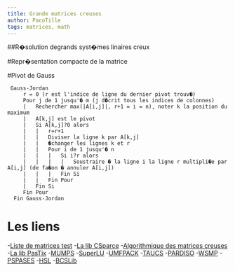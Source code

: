 ```yaml
---
title: Grande matrices creuses
author: PacoTille
tags: matrices, math
---
```


##R�solution degrands syst�mes linaires creux

#Repr�sentation compacte de la matrice

#Pivot de Gauss

~~~ {.cpp}
 Gauss-Jordan
     r = 0 (r est l'indice de ligne du dernier pivot trouv�)
     Pour j de 1 jusqu'� m (j d�crit tous les indices de colonnes)
     |   Rechercher max(|A[i,j]|, r+1 = i = n), noter k la position du maximum
     |   A[k,j] est le pivot
     |   Si A[k,j]?0 alors
     |   |   r=r+1
     |   |   Diviser la ligne k par A[k,j]
     |   |   �changer les lignes k et r
     |   |   Pour i de 1 jusqu'� n
     |   |   |   Si i?r alors
     |   |   |   |   Soustraire � la ligne i la ligne r multipli�e par A[i,j] (de fa�on � annuler A[i,j])
     |   |   |   Fin Si
     |   |   Fin Pour
     |   Fin Si
     Fin Pour
  Fin Gauss-Jordan
~~~


# Les liens

-[Liste de matrices test](http://www.cise.ufl.edu/research/sparse/matrices/list_by_dimension.html)
-[La lib CSparce](http://www.cise.ufl.edu/research/sparse/CSparse/)
-[Algorithmique des matrices creuses](http://perso.ens-lyon.fr/bora.ucar/CR09/linear-algebra-basics.pdf)
-[La lib PasTix](http://pastix.gforge.inria.fr/files/README-txt.html)
-[MUMPS](http://mumps.enseeiht.fr/)
-[SuperLU](http://crd-legacy.lbl.gov/~xiaoye/SuperLU/)
-[UMFPACK](http://www.cise.ufl.edu/research/sparse/umfpack/)
-[TAUCS](http://www.tau.ac.il/~stoledo/taucs/)
-[PARDISO](http://www.pardiso-project.org/)
-[WSMP](http://researcher.ibm.com/view_project.php?id=1426)
-[PSPASES](http://www-users.cs.umn.edu/~mjoshi/pspases/)
-[HSL](http://www.hsl.rl.ac.uk/)
-[BCSLib](http://www.boeing.com/phantom/bcslib/)
